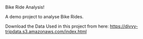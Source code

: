 Bike Ride Analysis!

A demo project to analyse Bike Rides. 


Download the Data Used in this project from here: https://divvy-tripdata.s3.amazonaws.com/index.html